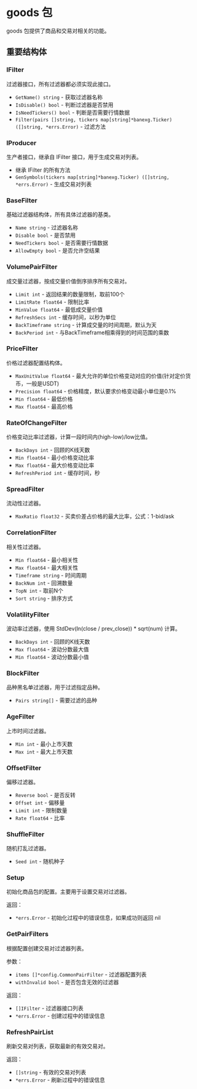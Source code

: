 # goods 包

goods 包提供了商品和交易对相关的功能。

## 重要结构体

### IFilter
过滤器接口，所有过滤器都必须实现此接口。
- `GetName() string` - 获取过滤器名称
- `IsDisable() bool` - 判断过滤器是否禁用
- `IsNeedTickers() bool` - 判断是否需要行情数据
- `Filter(pairs []string, tickers map[string]*banexg.Ticker) ([]string, *errs.Error)` - 过滤方法

### IProducer
生产者接口，继承自 IFilter 接口，用于生成交易对列表。
- 继承 IFilter 的所有方法
- `GenSymbols(tickers map[string]*banexg.Ticker) ([]string, *errs.Error)` - 生成交易对列表

### BaseFilter
基础过滤器结构体，所有具体过滤器的基类。
- `Name string` - 过滤器名称
- `Disable bool` - 是否禁用
- `NeedTickers bool` - 是否需要行情数据
- `AllowEmpty bool` - 是否允许空结果

### VolumePairFilter
成交量过滤器，按成交量价值倒序排序所有交易对。
- `Limit int` - 返回结果的数量限制，取前100个
- `LimitRate float64` - 限制比率
- `MinValue float64` - 最低成交量价值
- `RefreshSecs int` - 缓存时间，以秒为单位
- `BackTimeframe string` - 计算成交量的时间周期，默认为天
- `BackPeriod int` - 与BackTimeframe相乘得到的时间范围的乘数

### PriceFilter
价格过滤器配置结构体。
- `MaxUnitValue float64` - 最大允许的单位价格变动对应的价值(针对定价货币，一般是USDT)
- `Precision float64` - 价格精度，默认要求价格变动最小单位是0.1%
- `Min float64` - 最低价格
- `Max float64` - 最高价格

### RateOfChangeFilter
价格变动比率过滤器，计算一段时间内(high-low)/low比值。
- `BackDays int` - 回顾的K线天数
- `Min float64` - 最小价格变动比率
- `Max float64` - 最大价格变动比率
- `RefreshPeriod int` - 缓存时间，秒

### SpreadFilter
流动性过滤器。
- `MaxRatio float32` - 买卖价差占价格的最大比率，公式：1-bid/ask

### CorrelationFilter
相关性过滤器。
- `Min float64` - 最小相关性
- `Max float64` - 最大相关性
- `Timeframe string` - 时间周期
- `BackNum int` - 回溯数量
- `TopN int` - 取前N个
- `Sort string` - 排序方式

### VolatilityFilter
波动率过滤器，使用 StdDev(ln(close / prev_close)) * sqrt(num) 计算。
- `BackDays int` - 回顾的K线天数
- `Max float64` - 波动分数最大值
- `Min float64` - 波动分数最小值

### BlockFilter
品种黑名单过滤器，用于过滤指定品种。
- `Pairs string[]` - 需要过滤的品种

### AgeFilter
上市时间过滤器。
- `Min int` - 最小上市天数
- `Max int` - 最大上市天数

### OffsetFilter
偏移过滤器。
- `Reverse bool` - 是否反转
- `Offset int` - 偏移量
- `Limit int` - 限制数量
- `Rate float64` - 比率

### ShuffleFilter
随机打乱过滤器。
- `Seed int` - 随机种子

### Setup
初始化商品包的配置。主要用于设置交易对过滤器。

返回：
- `*errs.Error` - 初始化过程中的错误信息，如果成功则返回 nil

### GetPairFilters
根据配置创建交易对过滤器列表。

参数：
- `items []*config.CommonPairFilter` - 过滤器配置列表
- `withInvalid bool` - 是否包含无效的过滤器

返回：
- `[]IFilter` - 过滤器接口列表
- `*errs.Error` - 创建过程中的错误信息

### RefreshPairList
刷新交易对列表，获取最新的有效交易对。

返回：
- `[]string` - 有效的交易对列表
- `*errs.Error` - 刷新过程中的错误信息
